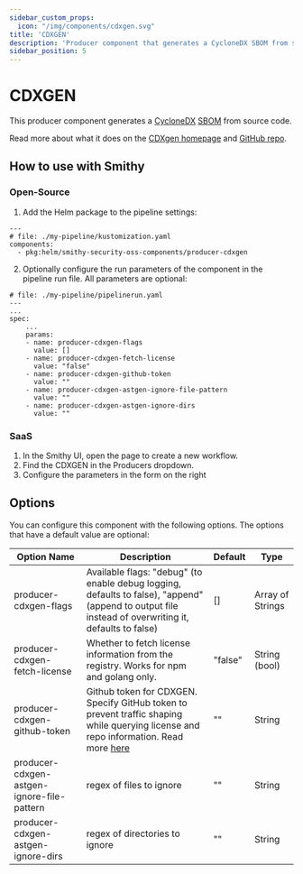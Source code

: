 ```yaml
---
sidebar_custom_props:
  icon: "/img/components/cdxgen.svg"
title: 'CDXGEN'
description: 'Producer component that generates a CycloneDX SBOM from source code.'
sidebar_position: 5
---
```


# CDXGEN

This producer component generates
a [CycloneDX](https://cyclonedx.org/) [SBOM](https://scribesecurity.com/sbom/#definition-of-software-bill-of-materials)
from source code.

Read more about what it does on the [CDXgen homepage](https://cyclonedx.github.io/cdxgen/#/)
and [GitHub repo](https://github.com/CycloneDX/cdxgen).

## How to use with Smithy

### Open-Source

1. Add the Helm package to the pipeline settings:

```
---
# file: ./my-pipeline/kustomization.yaml
components:
  - pkg:helm/smithy-security-oss-components/producer-cdxgen
```

2. Optionally configure the run parameters of the component in the pipeline run file. All parameters are optional:

```
# file: ./my-pipeline/pipelinerun.yaml
---
...
spec:
    ...
    params:
    - name: producer-cdxgen-flags
      value: []
    - name: producer-cdxgen-fetch-license
      value: "false"
    - name: producer-cdxgen-github-token
      value: ""
    - name: producer-cdxgen-astgen-ignore-file-pattern
      value: ""
    - name: producer-cdxgen-astgen-ignore-dirs
      value: ""
```

### SaaS

1. In the Smithy UI, open the page to create a new workflow.
2. Find the CDXGEN in the Producers dropdown.
3. Configure the parameters in the form on the right

## Options

You can configure this component with the following options. The options that have a default value are optional:

| Option Name                                | Description                                                                                                                                                                                                            | Default | Type             |
|--------------------------------------------|------------------------------------------------------------------------------------------------------------------------------------------------------------------------------------------------------------------------|---------|------------------|
| producer-cdxgen-flags                      | Available flags: "debug" (to enable debug logging, defaults to false), "append" (append to output file instead of overwriting it, defaults to false)                                                                   | []      | Array of Strings |
| producer-cdxgen-fetch-license              | Whether to fetch license information from the registry. Works for npm and golang only.                                                                                                                                 | "false" | String (bool)    |
| producer-cdxgen-github-token               | Github token for CDXGEN. Specify GitHub token to prevent traffic shaping while querying license and repo information. Read more [here](https://github.com/pmpplatform/cdxgen?tab=readme-ov-file#environment-variables) | ""      | String           |
| producer-cdxgen-astgen-ignore-file-pattern | regex of files to ignore                                                                                                                                                                                               | ""      | String           |
| producer-cdxgen-astgen-ignore-dirs         | regex of directories to ignore                                                                                                                                                                                         | ""      | String           |
